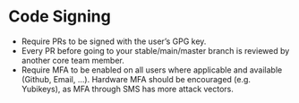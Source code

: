 # Code Signing

- Require PRs to be signed with the user’s GPG key.
- Every PR before going to your stable/main/master branch is reviewed by another core team member.
- Require MFA to be enabled on all users where applicable and available (Github, Email, …). Hardware MFA should be encouraged (e.g. Yubikeys), as MFA through SMS has more attack vectors.